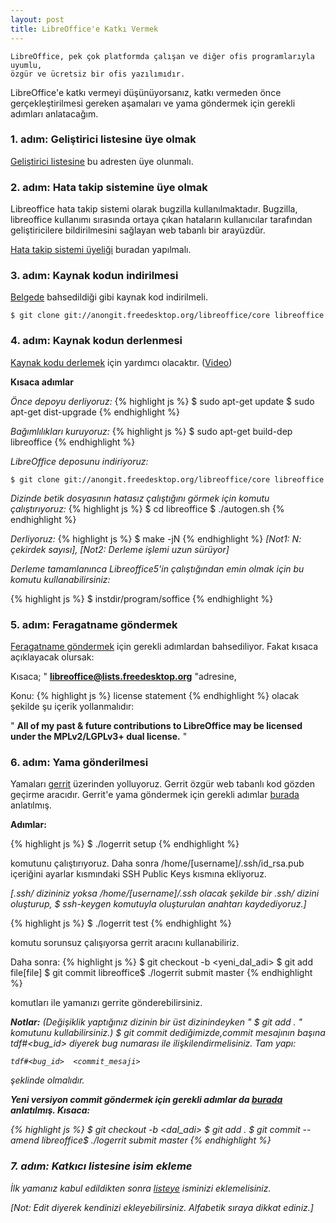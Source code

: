 ```yaml
---
layout: post
title: LibreOffice'e Katkı Vermek
---
```

	LibreOffice, pek çok platformda çalışan ve diğer ofis programlarıyla uyumlu,
	özgür ve ücretsiz bir ofis yazılımıdır.

LibreOffice'e katkı vermeyi düşünüyorsanız, katkı vermeden önce gerçekleştirilmesi gereken aşamaları ve yama göndermek için gerekli adımları anlatacağım.

### 1. adım: Geliştirici listesine üye olmak
	
[Geliştirici listesine](http://lists.freedesktop.org/mailman/listinfo/libreoffice) bu adresten üye olunmalı.

### 2. adım: Hata takip sistemine üye olmak

Libreoffice hata takip sistemi olarak bugzilla kullanılmaktadır. Bugzilla, libreoffice kullanımı sırasında ortaya çıkan hataların kullanıcılar tarafından geliştiricilere bildirilmesini sağlayan web tabanlı bir arayüzdür.

[Hata takip sistemi üyeliği](https://bugs.documentfoundation.org/) buradan yapılmalı.

### 3. adım: Kaynak kodun indirilmesi

[Belgede](https://bugs.documentfoundation.org/) bahsedildiği gibi kaynak kod indirilmeli.


	$ git clone git://anongit.freedesktop.org/libreoffice/core libreoffice


### 4. adım: Kaynak kodun derlenmesi

[Kaynak kodu derlemek](https://wiki.documentfoundation.org/Development/BuildingOnLinux) için yardımcı olacaktır. ([Video](https://www.youtube.com/watch?v=2gIqOOajdYQ&hd=1))

<b>Kısaca adımlar</b>

<i>Önce depoyu derliyoruz: </i>
{% highlight js %}
 $ sudo apt-get update
 $ sudo apt-get dist-upgrade
{% endhighlight %}

<i>Bağımlılıkları kuruyoruz:</i>
{% highlight js %}
 $ sudo apt-get build-dep libreoffice
{% endhighlight %}

<i>LibreOffice deposunu indiriyoruz:</i>
	
 	$ git clone git://anongit.freedesktop.org/libreoffice/core libreoffice
	

<i>Dizinde betik dosyasının hatasız çalıştığını görmek için komutu çalıştırıyoruz:</i>
{% highlight js %}
 $ cd libreoffice
 $ ./autogen.sh
{% endhighlight %}

<i>Derliyoruz:</i>
{% highlight js %}
 $ make -jN 
{% endhighlight %}
<i>[Not1: N: çekirdek sayısı], [Not2: Derleme işlemi uzun sürüyor]</i>

<i>Derleme tamamlanınca Libreoffice5'in çalıştığından emin olmak için bu komutu kullanabilirsiniz:</i>

{% highlight js %}
 $ instdir/program/soffice 
{% endhighlight %}

### 5. adım: Feragatname göndermek

[Feragatname göndermek](https://wiki.documentfoundation.org/index.php?title=Development/Developers&oldid=117013) için gerekli adımlardan bahsediliyor. Fakat kısaca açıklayacak olursak:

Kısaca; " <b>libreoffice@lists.freedesktop.org</b> "adresine,

Konu:
{% highlight js %}
 <your name> license statement
{% endhighlight %}
olacak şekilde şu içerik yollanmalıdır:

"
 <b>All of my past & future contributions to LibreOffice may be licensed under the MPLv2/LGPLv3+ dual license.</b>
" 


###  6. adım: Yama gönderilmesi

Yamaları  [gerrit](https://gerrit.libreoffice.org/#/q/status:open) üzerinden yolluyoruz. Gerrit özgür web tabanlı kod gözden geçirme aracıdır. Gerrit'e yama göndermek için gerekli adımlar [burada](https://wiki.documentfoundation.org/Development/gerrit) anlatılmış.

<b>Adımlar:</b>

{% highlight js %}
 $ ./logerrit setup 
{% endhighlight %}

komutunu çalıştırıyoruz. Daha sonra /home/[username]/.ssh/id_rsa.pub içeriğini ayarlar kısmındaki SSH Public Keys kısmına ekliyoruz.

<i>[.ssh/ dizininiz yoksa /home/[username]/.ssh olacak şekilde bir .ssh/ dizini oluşturup,      $ ssh-keygen komutuyla oluşturulan anahtarı kaydediyoruz.]</i>

{% highlight js %}
 $ ./logerrit test 
{% endhighlight %}

komutu sorunsuz çalışıyorsa gerrit aracını kullanabiliriz.

Daha sonra:
{% highlight js %}
 $ git checkout -b <yeni_dal_adi>
 $ git add file[file]
 $ git commit 
 libreoffice$ ./logerrit submit master 
{% endhighlight %}

komutları ile yamanızı gerrite gönderebilirsiniz.

<i><b>Notlar:</b></i>
<i>(Değişiklik yaptığınız dizinin bir üst dizinindeyken " $ git add . " komutunu kullabilirsiniz.)</i>
<i>$ git commit dediğimizde,commit mesajının başına tdf#<bug_id> diyerek bug numarası ile ilişkilendirmelisiniz. Tam yapı:

	tdf#<bug_id>  <commit_mesaji>

<i>şeklinde olmalıdır.</i>

<b>Yeni versiyon commit göndermek için gerekli adımlar da [burada](https://wiki.documentfoundation.org/Development/gerrit/SubmitPatch) anlatılmış. Kısaca:</b>

{% highlight js %}
 $ git checkout -b <dal_adi>
 $ git add .
 $ git commit --amend
 libreoffice$ ./logerrit submit master 
{% endhighlight %}


### 7. adım: Katkıcı listesine isim ekleme

İlk yamanız kabul edildikten sonra [listeye](https://wiki.documentfoundation.org/index.php?title=Development/Developers) isminizi eklemelisiniz.

<i>[Not: Edit diyerek kendinizi ekleyebilirsiniz. Alfabetik sıraya dikkat ediniz.]</i>










